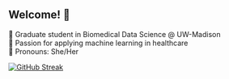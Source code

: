 ## Welcome! 💌

🎀 Graduate student in Biomedical Data Science @ UW-Madison \
🎀 Passion for applying machine learning in healthcare \
🎀 Pronouns: She/Her <br>

[![GitHub Streak](https://git-hub-streak-stats.vercel.app?user=alyssaanastasi&theme=tokyonight&date_format=M%20j%5B%2C%20Y%5D)](https://git.io/streak-stats)

<!--
**alyssaanastasi/alyssaanastasi** is a ✨ _special_ ✨ repository because its `README.md` (this file) appears on your GitHub profile.


![visitors](https://visitor-badge.laobi.icu/badge?page_id=alyssaanastasi.alyssaanastasi)

Here are some ideas to get you started:

- 🔭 I’m currently working on ...
- 🌱 I’m currently learning ...
- 👯 I’m looking to collaborate on ...
- 🤔 I’m looking for help with ...
- 💬 Ask me about ...
- 📫 How to reach me: ...
- 😄 Pronouns: ...
- ⚡ Fun fact: ...
-->
